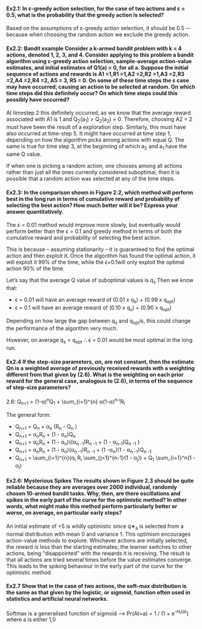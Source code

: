 
#### Ex2.1: In ε-greedy action selection, for the case of two actions and ε = 0.5, what is the probability that the greedy action is selected?

Based on the assumptions of ε-greedy action selection, it should be 0.5 -- because when choosing the random action we exclude the greedy action.

#### Ex2.2: Bandit example Consider a k-armed bandit problem with k = 4 actions, denoted 1, 2, 3, and 4. Consider applying to this problem a bandit algorithm using ε-greedy action selection, sample-average action-value estimates, and initial estimates of Q1(a) = 0, for all a. Suppose the initial sequence of actions and rewards is A1 =1,R1 =1,A2 =2,R2 =1,A3 =2,R3 =2,A4 =2,R4 =2, A5 = 3, R5 = 0. On some of these time steps the ε case may have occurred, causing an action to be selected at random. On which time steps did this definitely occur? On which time steps could this possibly have occurred?

At timestep 2 this definitely occurred, as we know that the average reward associated with A1 is 1 and 
Q<sub>2</sub>(a<sub>1</sub>) > Q<sub>2</sub>(a<sub>2</sub>) = 0. Therefore, choosing A2 = 2 must have been the result of a exploration step. Similarly, this must have also occurred at time-step 5. It might have occurred at time step 1, depending on how the algorithm picks among actions with equal Q. The same is true for time step 3, at the beginning of which a<sub>2</sub> and a<sub>1</sub> have the same Q value.

If when one is picking a random action, one chooses among all actions rather than just all the ones currently considered suboptimal, then it is possible that a random action was selected at any of the time steps.

#### Ex2.3: In the comparison shown in Figure 2.2, which method will perform best in the long run in terms of cumulative reward and probability of selecting the best action? How much better will it be? Express your answer quantitatively.

The ε = 0.01 method would improve more slowly, but eventually would perform better than the ε = 0.1 and greedy method in terms of both the cumulative reward and probability of selecting the best action.

This is because – assuming stationarity – it is guaranteed to find the optimal action and then exploit it. Once the algorithm has found the optimal action, it will exploit it 99\% of the time, while the ϵ=0.1will only exploit the optimal action 90\% of the time.

Let’s say that the average Q value of suboptimal values is q<sub>s</sub> Then we know that:
- ϵ = 0.01 will have an average reward of (0.01 x q<sub>s</sub>) + (0.99  x q<sub>opt</sub>)
- ϵ = 0.1 will have an average reward of (0.10 x q<sub>s</sub>) + (0.90 x q<sub>opt</sub>)

Depending on how large the gap between q<sub>s</sub> and q<sub>opt</sub>is, this could change the performance of the algorithm very much.

However, on average q<sub>s</sub> < q<sub>opt</sub> ∴ ϵ = 0.01 would be most optimal in the long run. 

#### Ex2.4 If the step-size parameters, αn, are not constant, then the estimate Qn is a weighted average of previously received rewards with a weighting different from that given by (2.6). What is the weighting on each prior reward for the general case, analogous to (2.6), in terms of the sequence of step-size parameters?

2.6: Q<sub>n+1</sub> = (1-α)<sup>n</sup>Q<sub>1</sub>  + \sum_{i=1}^{n} α(1-α)<sup>n-i</sup>R<sub>i</sub>

The general form:

- Q<sub>n+1</sub>  = Q<sub>n</sub> + α<sub>n</sub> (R<sub>n</sub> - Q<sub>n</sub> )
- Q<sub>n+1</sub> 	= α<sub>n</sub>R<sub>n</sub> + (1 - α<sub>n</sub>)Q<sub>n</sub> 
- Q<sub>n+1</sub> 	= α<sub>n</sub>R<sub>n</sub> + (1 - α<sub>n</sub>)((α<sub>n -1</sub>)R<sub>n -1</sub> + (1 - α<sub>n-1</sub>)Q<sub>n -1</sub> )
- Q<sub>n+1</sub> 	= α<sub>n</sub>R<sub>n</sub> + (1 - α<sub>n</sub>)(α<sub>n -1</sub>)R<sub>n -1</sub> +  (1 -α<sub>n</sub>)(1 - α<sub>n -1</sub>)Q<sub>n -1</sub>
- Q<sub>n+1</sub> 	= \sum_{i=1}^{n}(α<sub>i</sub> R<sub>i</sub> \sum_{j=1}^{n-1}(1 - α<sub>j</sub>)) + Q<sub>1</sub> \sum_{i=1}^n(1 - α<sub>i</sub>)

#### Ex2.6: Mysterious Spikes The results shown in Figure 2.3 should be quite reliable because they are averages over 2000 individual, randomly chosen 10-armed bandit tasks. Why, then, are there oscillations and spikes in the early part of the curve for the optimistic method? In other words, what might make this method perform particularly better or worse, on average, on particular early steps?

An initial estimate of +5 is wildly optimistic since  q∗<sub>a</sub> is selected from a normal distribution with mean 0 and variance 1. This optimism encourages action-value methods to explore. Whichever actions are initially selected, the reward is less than the starting estimates; the learner switches to other actions, being “disappointed” with the rewards it is receiving. The result is that all actions are tried several times before the value estimates converge. This leads to the spiking behaviour in the early part of the curve for the optimistic method
			       
			       
#### Ex2.7 Show that in the case of two actions, the soft-max distribution is the same as that given by the logistic, or sigmoid, function often used in statistics and artificial neural networks.		

Softmax is a generalised function of sigmoid -->  Pr(At=a) = 1 / (1 + e<sup>-H<sub>t</sub>(a)</sup>) where a is either 1,0
